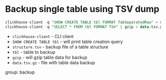 # Backup single table using TSV dump

```sql
clickhouse-client -q "SHOW CREATE TABLE tbl FORMAT TabSeparatedRaw" > structure.tsv
clickhouse-client -q "SELECT * FROM tbl FORMAT TSV" | gzip > data.tsv.gz
```

- `clickhouse-client` - CLI client
- `SHOW CREATE TABLE tbl` - will print table creation query
- `structure.tsv` - backup file of a table structure
- `tbl` - table to backup
- `gzip` - will gzip table data for backup
- `data.tsv.gz` - file with table data backup

group: backup


